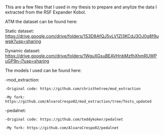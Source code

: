This are a few files that I used in my thesis to prepare and anylize the data I extracted from the RSF Expander Kobol.<br> 

ATM the dataset can be found here:

Static dataset: https://drive.google.com/drive/folders/1S3D8AfQJ5vLV1Zl3KCdJ3OJ0g8f9uwpk?usp=sharing

Dynamic dataset: https://drive.google.com/drive/folders/1WguXGsuBEAVHnbMzfhXhmRUWPuGP9n-i?usp=sharing

The models I used can be found here:

  -mod_extraction:
  
    -Original code: https://github.com/christhetree/mod_extraction
    
    -My fork: https://github.com/AlvaroCrespo02/mod_extraction/tree/Tests_updated
    
  -pedalnet:
  
    -Original code: https://github.com/teddykoker/pedalnet
    
    -My fork: https://github.com/AlvaroCrespo02/pedalnet
